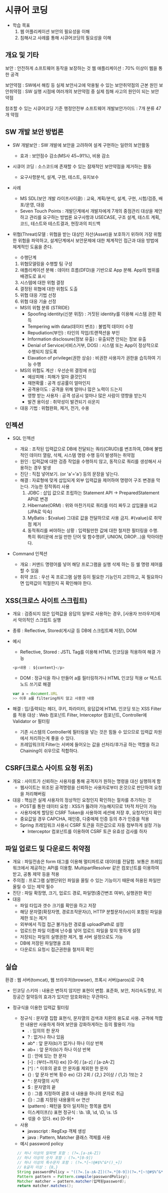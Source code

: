 # 시큐어 코딩

- 학습 목표
  1. 웹 어플리케이션 보안의 필요성을 이해
  2. 침해사고 사례를 통해 시큐어코딩의 필요성을 이해

## 개요 및 기타

보안 : 안전하게 소프트웨어 동작을 보장하는 것
웹 애플리케이션 : 70% 이상이 웹을 통한 공격

보안약점 : SW에서 해킹 등 실제 보안사고에 악용될 수 있는 보안취약점의 근본 원인
보안취약점 : SW 실행 시점에 여러개의 보안약점 중 실제 침해 사고의 원인이 되는 보안 약점

참조할 수 있는 시큐어코딩 기준
행정안전부 소프트웨어 개발보안가이드 : 7개 분류 47개 약점

## SW 개발 보안 방법론

- SW 개발보안 : SW 개발에 보안을 고려하여 설계 구현하는 일련의 보안활동
  - 효과 : 보안점수 감소(MS사 45~91%), 비용 감소
- 시큐어 코딩 : 소스코드에 존재할 수 있는 잠재적인 보안약점을 제거하는 활동
  - 요구사항분석, 설계, 구현, 테스트, 유지보수

- 사례
  - MS SDL(보안 개발 라이프사이클) :
  교육, 계획/분석, 설계, 구현, 시험/검증, 배포/운영, 대응
  - Seven Touch Points : 개발단계에서 개발자에게 7개의 중점관리 대상을 제안하고 관리를 요구하는 방법론
  요구사항과 USECASE, 구조 설계, 테스트 계획, 코드, 테스트와 테스트결과, 현장과의 피드백

- 위협(Threat)모델 : 위협을 받는 대상인 자산(Asset)을 보호하기 위하여 가장 위험한 위협을 파악하고, 설계단계에서 보안문제에 대한 체계적인 접근과 대응 방법에 체계적인 도움을 준다.
  - 수행단계
  1. 위협모델링을 수행할 팀 구성
  2. 애플리케이션 분해 : 데이터 흐름(DFD)을 기반으로 App 분해. App의 범위를 배경도로 표시
  3. 시스템에 대한 위협 결정
  4. 결정된 위협에 대한 위험도 도출
  5. 위협 대응 기법 선정
  6. 위협 대응 기술 선정
  - MS의 위협 분류 (STRIDE)
    - Spoofing identity(신분 위장) : 거짓된 identity를 이용해 시스템 권한 획득
    - Tempering with data(데이터 변조) : 불법적 데이터 수정
    - Repudiation(부인) : 타인의 작업/트랜잭션을 부인
    - Information disclosure(정보 유출) : 유출되면 안되는 정보 유출
    - Denial of Service(서비스거부, DOS) : 시스템 또는 App이 정상적으로 수행되지 않도록
    - Elavation of privilege(권한 상승) : 비권한 사용자가 권한을 습득하여 기능 수행
  - MS의 위험도 계산 : 우선순위 결정에 쓰임
    - 예상피해 : 피해가 얼마 클것인지
    - 재현확률 : 공격 성공률이 얼마인지
    - 공격용이도 : 공격을 위해 얼마나 많은 노력이 드는지
    - 영향 받는 사용자 : 공격 성공시 얼마나 많은 사람이 영향을 받는지
    - 발견 용이성 : 취약성이 발견되기 쉬운지
  - 대응 기법 : 위협완화, 제거, 전가, 수용

## 인젝션

- SQL 인젝션
  - 개요 : 조작된 입력값으로 DB에 전달되는 쿼리(CRUD)를 변조하여, DB에 불법적인 데이터 열람, 삭제, 시스템 명령 수행 등이 발생하는 취약점
  - 원인 : 입력값에 대한 검증 작업을 수행하지 않고, 동적으로 쿼리를 생성해서 사용하는 경우 발생
  - 진단 : 직접 넣어보기. (or 'a'='a') 등의 문장을 넣는다.
  - 해결 : 자료형에 맞게 삽입되게 외부 입력값을 제어하여 명령어 구조 변경을 막는다.
  가능한 정적쿼리 사용
    1. JDBC : 삽입 값으로 조립하는 Statement API -> PreparedStatement API로 변경
    2. Hibernate(ORM) : 위와 마찬가지로 쿼리를 미리 짜두고 삽입물을 비교 (JPA로 익숙)
    3. MyBatis : ${value} 그대로 값을 전달하므로 사용 금지. #{value}로 취약점 제거
    4. 동적쿼리를 써야하는 상황 : 입력될만한 값에 대한 철저한 필터링을 수행.
    특히 쿼리문에 쓰일 만한 단어 및 함수명(IF, UNION, DROP...)을 막아야한다.

- Command 인젝션
  - 개요 : 커맨드 명령어를 넣어 해당 프로그램을 실행 삭제 하는 등 쉘 명령 제어를 할 수 있음
  - 취약 코드 : 우선 꼭 프로그램 실행 등이 필요한 기능인지 고민하고,
  꼭 필요하다면 입력값이 적절한지 꼭 확인해야 한다.

## XSS(크로스 사이트 스크립트)

- 개요 : 검증되지 않은 입력값을 응답의 일부로 사용하는 경우, [사용자 브라우저]에서 악의적인 스크립트 실행
- 종류 : Reflective, Stored(게시글 등 DB에 스크립트째 저장), DOM
- 예시
  - Reflective, Stored : JSTL Tag를 이용해 HTML 인코딩을 적용하여 해결 가능

  ```javascript
  <p>내용 : ${content}</p>
  ```

  - DOM : 정규식을 하나 만들어 a를 필터링하거나 HTML 인코딩 적용 or 텍스트노드 쓰기로 해결

  ```javascript
  var a = document.URL
  >> 이후 a를 filtering하지 않고 사용한 내용
  ```

- 해결 : 입/출력되는 헤더, 쿠키, 파라미터, 응답값에 HTML 인코딩 또는 XSS Filter를 적용
대상 : Web 컴포넌트 Filter, Interceptor 컴포넌트, Controller에 Validator or 필터링
  - 기존 시스템의 Controller에 필터링을 넣는 것은 힘들 수 있으므로 입력값 차원에서 처리하는게 좋을 수 있다.
  - 프레임워크의 Filter는 서버에 들어오는 값을 선처리/후가공 하는 역할을 하고 Chaining이 쉬우므로 적합하다.

## CSRF(크로스 사이트 요청 위조)

- 개요 : 사이트가 신뢰하는 사용자를 통해 공격자가 원하는 명령을 대신 실행하게 함
  - 웹사이트는 위조된 공격명령을 신뢰하는 사용자로부터 온것으로 판단하여 요청을 처리해버림
- 대응 : 핵심은 실제 사용자의 정상적인 요청인지 확인하는 절차를 추가하는 것
  - POST를 통한 데이터 요청 : XSS가 뚫려야 가능해지므로 1차적 차단이 가능
  - 사용자에게 할당된 CSRF Token을 사용하여 세션에 저장 후, 요청자인지 확인
  - 중요값일 경우 CAPCHA, 재인증, 다중매체 인증 등의 추가 인증을 적용
  - Spring 프레임워크 사용시 CSRF 토큰을 히든값으로 자동 첨부하게 설정 가능
    - Interceptor 컴포넌트를 이용하여 CSRF 토큰 유효성 검사를 하자

## 파일 업로드 및 다운로드 취약점

- 개요 : 파일전송은 form 태그를 이용해 멀티파트로 데이터를 전달함.
보통은 프레임워크에서 제공하는 API를 이용함.
MultipartResolver 같은 컴포넌트를 이용하여 받고, 공통 제약 등을 적용
- 주의점 : 프로그램 실행단위인 파일을 올릴 수 있는 기능이기 때문에 허용된 파일만 올릴 수 있는 제약 필수
- 진단 : 파일 확장명, 크기, 업로드 경로, 파일명(중간변조 여부), 실행권한 확인
- 대응
  - 파일 타입과 갯수 크기를 확인을 하고 저장
  - 해당 문자열(확장자명, 경로조작문자(/), HTTP 분할문자(\n))이 포함된 파일을 제한 또는 제거
  - 외부에서 직접 접근 불가능한 경로를 uploadPath로 설정
  - 업로드한 파일 이름에 난수를 넣어 업로드 파일을 찾지 못하게 설정
  - 저장되는 파일의 실행권한 제거, 웹 서버 설정으로도 가능
  - DB에 저장된 파일명을 조회
  - 다운로드 요청시 접근권한을 철저히 확인

## 실습

환경 : 웹 서버(tomcat), 웹 브라우저(browser), 프록시 서버(paros)로 구축

- 인코딩 스키마 : 내용은 변하지 않지만 표현이 변함.
  표준화, 보안, 처리속도향상, 저장공간 절약등의 효과가 있지만 암호화와는 무관하다.

- 정규식을 이용한 입력값 필터링
  - 정규식 : 문자열 집합 표현식, 문자열의 검색과 치환의 용도로 사용.
    규격에 적합한 내용만 사용하게 하여 보안을 강화하게하는 등의 활용이 가능
    - . : 임의의 한 문자
    - ? : 없거나 하나 있음
    - ab* : 앞 문자(b)가 없거나 하나 이상 반복
    - ab+ : 앞 문자(b)가 하나 이상 반복
    - [] : 안에 있는 한 문자
    - [-] : (부터~까지) ex) [0-9] / [a-z] / [a-zA-Z]
    - [^] : ^ 이후의 괄호 안 문자를 제외한 한 문자
    - {} : 앞 문자 반복 횟수 ex) {2} 2회 / {2,} 2이상 / {1,2} 1또는 2
    - ^ : 문자열의 시작
    - $ : 문자열의 끝
    - () : 그룹 지정하여 괄호 내 내용을 하나의 문자로 취급
    - (|) : 그룹 지정된 내용물의 or 연산
    - (pattern) : 패턴을 찾아 일치하는 항목을 캡처
    - 이스케이프(\\) 표현 정규식 : \b. \B, \d, \D, \s. \S
    - 섞을 수 있다. ex) [0-9]+
  - 사용
    - javascript : RegExp 객체 생성
    - java : Pattern, Matcher 클래스 객체를 사용
  - 예시 password policy

  ```java
    // 하나 이상의 알파벳 포함 : (?=.[a-zA-Z]) 
    // 하나 이상의 숫자 포함 : (?=.*[0-9])
    // 하나 이상의 특수문자 포함 : (?=.*[~!@#$%^&*()_+])
    // 8글자 이상 : {8,}
    String passwordPolicy = "((?=.[a-zA-Z])(?=.*[0-9])(?=.*[~!@#$%^&*()_+]).{8,})";
    Pattern pattern = Pattern.compile(passwordPolicy);
    Matcher matcher = pattern.matcher(입력된password);
    return matcher.matches();
  ```
